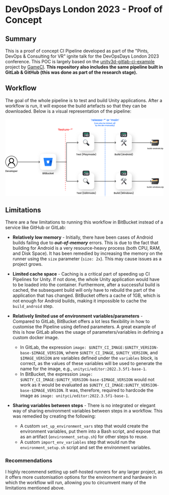 # DevOpsDays London 2023 - Proof of Concept

## Summary
This is a proof of concept CI Pipeline developed as part of the "Pints, DevOps & Consulting for VR" ignite talk for the DevOpsDays London 2023 conference. This POC is largely based on the [unity3d-gitlab-ci-example](https://gitlab.com/game-ci/unity3d-gitlab-ci-example/) project by [GameCI](https://game.ci/). **This repository also includes the same pipeline built in GitLab & GitHub (this was done as part of the research stage).**


## Workflow
The goal of the whole pipeline is to test and build Unity applications. After a workflow is run, it will expose the build artefacts so that they can be downloaded. Below is a visual representation of the pipeline:

![CI Pipeline Workflow](./docs/workflow_diagram.jpg)

## Limitations
There are a few limitations to running this workflow in BitBucket instead of a service like GitHub or GitLab:

* **Relatively low memory** - Initially, there have been cases of Android builds failing due to ***out-of-memory*** errors. This is due to the fact that building for Android is a very resource-heavy process (both CPU, RAM, and Disk Space). It has been remedied by increasing the memory on the runner using the `size` parameter (`size: 2x`). This may cause issues as a project grows.

* **Limited cache space** - Caching is a critical part of speeding up CI Pipelines for Unity. If not done, the whole Unity application would have to be loaded into the container. Furthermore, after a successful build is cached, the subsequent build will only have to rebuild the part of the application that has changed. BitBucket offers a cache of 1GB, which is not enough for Android builds, making it impossible to cache the `build_android` step.

* **Relatively limited use of environment variables/parameters** - Compared to GitLab, BitBucket offers a lot less flexibility in how to customise the Pipeline using defined parameters. A great example of this is how GitLab allows the usage of parameters/variables in defining a custom docker image.
    * In GitLab, the expression `image: $UNITY_CI_IMAGE:$UNITY_VERSION-base-$IMAGE_VERSION`, where `$UNITY_CI_IMAGE`, `$UNITY_VERSION`, and `$IMAGE_VERSION` are variables defined under the `variables` block, is correct, as the values of these variables will be used to generate the name for the image, e.g., `unityci/editor:2022.3.5f1-base-1`.
    * In BitBucket, the expression `image: $UNITY_CI_IMAGE:$UNITY_VERSION-base-$IMAGE_VERSION` would not work as it would be evaluated as `$UNITY_CI_IMAGE:$UNITY_VERSION-base-$IMAGE_VERSION`. It was, therefore, required to hardcode the image as `image: unityci/editor:2022.3.5f1-base-1`.

* **Sharing variables between steps** - There is no integrated or elegant way of sharing environment variables between steps in a workflow. This was remedied by creating the following:
    * A custom `set_up_environment_vars` step that would create the environment variables, put them into a Bash script, and expose that as an artifact (`environment_setup.sh`) for other steps to reuse.
    * A custom `import_env_variables` step that would run the `environment_setup.sh` script and set the environment variables.

### Recommendations
I highly recommend setting up self-hosted runners for any larger project, as it offers more customisation options for the environment and hardware in which the workflow will run, allowing you to circumvent many of the limitations mentioned above.